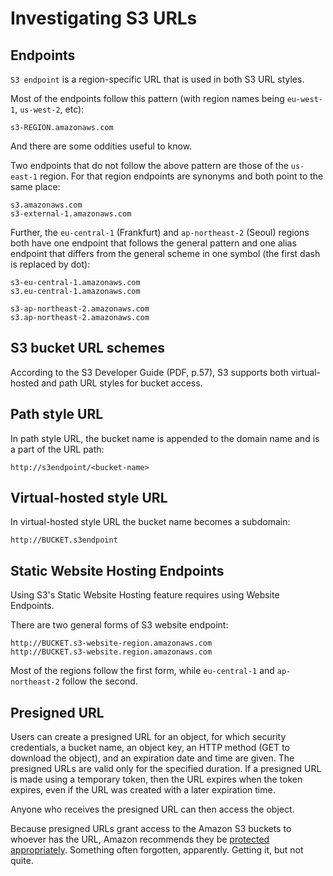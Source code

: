 # Investigating S3 URLs

## Endpoints

`S3 endpoint` is a region-specific URL that is used in both S3 URL styles. 

Most of the endpoints follow this pattern (with region names being `eu-west-1`, `us-west-2`, etc):

    s3-REGION.amazonaws.com

And there are some oddities useful to know.

Two endpoints that do not follow the above pattern are those of the `us-east-1` region. 
For that region endpoints are synonyms and both point to the same place:

    s3.amazonaws.com
    s3-external-1.amazonaws.com

Further, the `eu-central-1` (Frankfurt) and `ap-northeast-2` (Seoul) regions both have one endpoint 
that follows the general pattern and one alias endpoint that differs from the general scheme in one symbol 
(the first dash is replaced by dot):

    s3-eu-central-1.amazonaws.com
    s3.eu-central-1.amazonaws.com

    s3-ap-northeast-2.amazonaws.com
    s3.ap-northeast-2.amazonaws.com

## S3 bucket URL schemes

According to the S3 Developer Guide (PDF, p.57), S3 supports both virtual-hosted and path URL styles for bucket access.

## Path style URL

In path style URL, the bucket name is appended to the domain name and is a part of the URL path:

    http://s3endpoint/<bucket-name>

## Virtual-hosted style URL

In virtual-hosted style URL the bucket name becomes a subdomain:

    http://BUCKET.s3endpoint

## Static Website Hosting Endpoints

Using S3's Static Website Hosting feature requires using Website Endpoints.

There are two general forms of S3 website endpoint:

    http://BUCKET.s3-website-region.amazonaws.com
    http://BUCKET.s3-website.region.amazonaws.com

Most of the regions follow the first form, while `eu-central-1` and `ap-northeast-2` follow the second. 

## Presigned URL

Users can create a presigned URL for an object, for which security credentials, a bucket name, an object key, an 
HTTP method (GET to download the object), and an expiration date and time are given. The presigned URLs are valid 
only for the specified duration. If a presigned URL is made using a temporary token, then the URL expires when the 
token expires, even if the URL was created with a later expiration time.

Anyone who receives the presigned URL can then access the object.

Because presigned URLs grant access to the Amazon S3 buckets to whoever has the URL, Amazon recommends they be 
[protected appropriately](https://docs.aws.amazon.com/AmazonS3/latest/userguide/using-presigned-url.html#PresignedUrlUploadObject-LimitCapabilities). 
Something often forgotten, apparently. Getting it, but not quite.